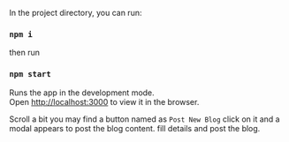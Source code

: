 In the project directory, you can run:

### `npm i`

then run

### `npm start`

Runs the app in the development mode.\
Open [http://localhost:3000](http://localhost:3000) to view it in the browser.

Scroll a bit you may find a button named as `Post New Blog` click on it and a modal appears to post the blog content. fill details and post the blog.
